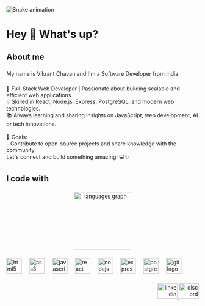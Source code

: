 <img src="https://raw.githubusercontent.com/vikrantchavan9/vikrantchavan9/output/snake.svg" alt="Snake animation" />

###

<h1 align="left">Hey 👋 What's up?</h1>

###

<h2 align="left">About me</h2>

###

<p align="left">My name is Vikrant Chavan and I'm a Software Developer from India.</p>

###

<p align="left">🚀 Full-Stack Web Developer | Passionate about building scalable and efficient web applications.<br>💡 Skilled in React, Node.js, Express, PostgreSQL, and modern web technologies.<br>📚 Always learning and sharing insights on JavaScript, web development, AI or tech innovations.<br><br>🎯 Goals:<br>- Contribute to open-source projects and share knowledge with the community.<br>Let's connect and build something amazing! 💻✨</p>

###

<h2 align="left">I code with</h2>

###

<div align="center">
  <img src="https://github-readme-stats.vercel.app/api/top-langs?username=vikrantchavan9&locale=en&hide_title=false&layout=compact&card_width=320&langs_count=5&theme=dracula&hide_border=false&order=2" height="150" alt="languages graph"  />
</div>

###

<div align="left">
  <img src="https://cdn.jsdelivr.net/gh/devicons/devicon/icons/html5/html5-original.svg" height="40" alt="html5 logo"  />
  <img width="12" />
  <img src="https://cdn.jsdelivr.net/gh/devicons/devicon/icons/css3/css3-original.svg" height="40" alt="css3 logo"  />
  <img width="12" />
  <img src="https://cdn.jsdelivr.net/gh/devicons/devicon/icons/javascript/javascript-original.svg" height="40" alt="javascript logo"  />
  <img width="12" />
  <img src="https://cdn.jsdelivr.net/gh/devicons/devicon/icons/react/react-original.svg" height="40" alt="react logo"  />
  <img width="12" />
  <img src="https://cdn.jsdelivr.net/gh/devicons/devicon/icons/nodejs/nodejs-original.svg" height="40" alt="nodejs logo"  />
  <img width="12" />
  <img src="https://cdn.jsdelivr.net/gh/devicons/devicon/icons/express/express-original.svg" height="40" alt="express logo"  />
  <img width="12" />
  <img src="https://cdn.jsdelivr.net/gh/devicons/devicon/icons/postgresql/postgresql-original.svg" height="40" alt="postgresql logo"  />
  <img width="12" />
  <img src="https://cdn.jsdelivr.net/gh/devicons/devicon/icons/git/git-original.svg" height="40" alt="git logo"  />
</div>

###

<div align="right">
  <a href="https://www.linkedin.com/in/vikrantchavan9/" target="_blank">
    <img src="https://raw.githubusercontent.com/maurodesouza/profile-readme-generator/master/src/assets/icons/social/linkedin/default.svg" width="52" height="40" alt="linkedin logo"  />
  </a>
  <a href="https://discordapp.com/users/1116234431351509042" target="_blank">
    <img src="https://raw.githubusercontent.com/maurodesouza/profile-readme-generator/master/src/assets/icons/social/discord/default.svg" width="52" height="40" alt="discord logo"  />
  </a>
</div>

###
